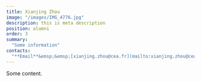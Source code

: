```yaml
---
title: Xianjing Zhou
image: "/images/IMG_4776.jpg"
description: this is meta description
position: alumni
order: 3
summary:
  "Some information"
contacts:
  "**Email**&emsp;&emsp;[xianjing.zhou@cea.fr](mailto:xianjing.zhou@cea.fr)"
---
```


Some content.
 
